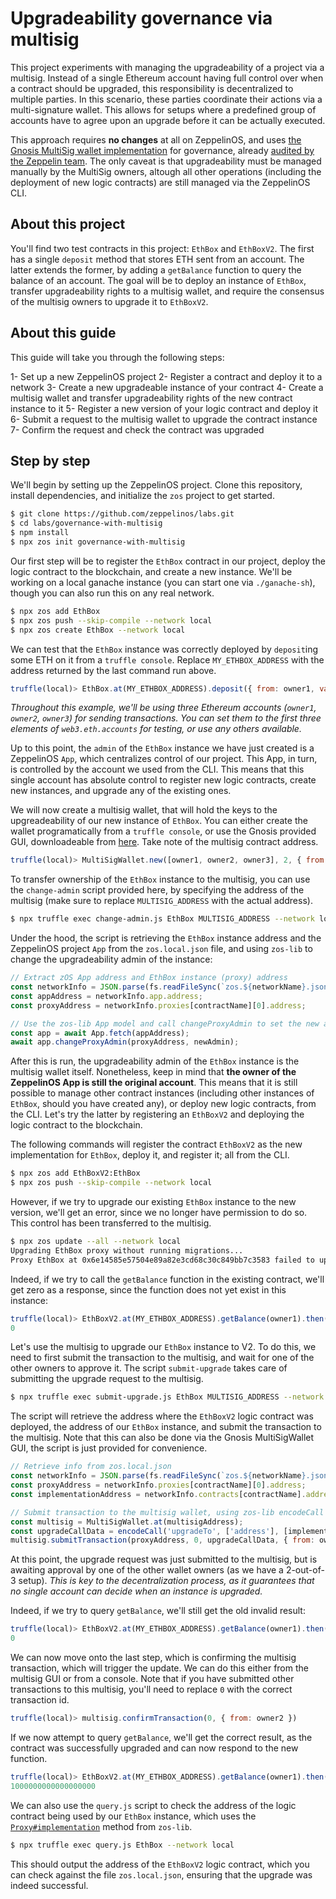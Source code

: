 # Upgradeability governance via multisig

This project experiments with managing the upgradeability of a project via a multisig. Instead of a single Ethereum account having full control over when a contract should be upgraded, this responsibility is decentralized to multiple parties. In this scenario, these parties coordinate their actions via a multi-signature wallet. This allows for setups where a predefined group of accounts have to agree upon an upgrade before it can be actually executed.

This approach requires **no changes** at all on ZeppelinOS, and uses [the Gnosis MultiSig wallet implementation](https://github.com/gnosis/MultiSigWallet) for governance, already [audited by the Zeppelin team](https://blog.zeppelin.solutions/gnosis-multisig-wallet-audit-d702ff0e2b1e). The only caveat is that upgradeability must be managed manually by the MultiSig owners, altough all other operations (including the deployment of new logic contracts) are still managed via the ZeppelinOS CLI.

## About this project

You'll find two test contracts in this project: `EthBox` and `EthBoxV2`. The first has a single `deposit` method that stores ETH sent from an account. The latter extends the former, by adding a `getBalance` function to query the balance of an account. The goal will be to deploy an instance of `EthBox`, transfer upgradeability rights to a multisig wallet, and require the consensus of the multisig owners to upgrade it to `EthBoxV2`.

## About this guide

This guide will take you through the following steps:

1- Set up a new ZeppelinOS project
2- Register a contract and deploy it to a network
3- Create a new upgradeable instance of your contract
4- Create a multisig wallet and transfer upgradeability rights of the new contract instance to it
5- Register a new version of your logic contract and deploy it
6- Submit a request to the multisig wallet to upgrade the contract instance
7- Confirm the request and check the contract was upgraded

## Step by step

We'll begin by setting up the ZeppelinOS project. Clone this repository, install dependencies, and initialize the `zos` project to get started.

```bash
$ git clone https://github.com/zeppelinos/labs.git
$ cd labs/governance-with-multisig
$ npm install
$ npx zos init governance-with-multisig
```

Our first step will be to register the `EthBox` contract in our project, deploy the logic contract to the blockchain, and create a new instance. We'll be working on a local ganache instance (you can start one via `./ganache-sh`), though you can also run this on any real network.

```sh
$ npx zos add EthBox
$ npx zos push --skip-compile --network local
$ npx zos create EthBox --network local
```

We can test that the `EthBox` instance was correctly deployed by `deposit`ing some ETH on it from a `truffle console`. Replace `MY_ETHBOX_ADDRESS` with the address returned by the last command run above. 
```js
truffle(local)> EthBox.at(MY_ETHBOX_ADDRESS).deposit({ from: owner1, value: 1e18 })
```

_Throughout this example, we'll be using three Ethereum accounts (`owner1`, `owner2`, `owner3`) for sending transactions. You can set them to the first three elements of `web3.eth.accounts` for testing, or use any others available._

Up to this point, the `admin` of the `EthBox` instance we have just created is a ZeppelinOS `App`, which centralizes control of our project. This App, in turn, is controlled by the account we used from the CLI. This means that this single account has absolute control to register new logic contracts, create new instances, and upgrade any of the existing ones.

We will now create a multisig wallet, that will hold the keys to the upgreadeability of our new instance of `EthBox`. You can either create the wallet programatically from a `truffle console`, or use the Gnosis provided GUI, downloadeable from [here](https://github.com/gnosis/MultiSigWallet/releases). Take note of the multisig contract address.

```js
truffle(local)> MultiSigWallet.new([owner1, owner2, owner3], 2, { from: owner1 }).then(i => multisig = i)
```

To transfer ownership of the `EthBox` instance to the multisig, you can use the `change-admin` script provided here, by specifying the address of the multisig (make sure to replace `MULTISIG_ADDRESS` with the actual address).

```sh
$ npx truffle exec change-admin.js EthBox MULTISIG_ADDRESS --network local
```

Under the hood, the script is retrieving the `EthBox` instance address and the ZeppelinOS project `App` from the `zos.local.json` file, and using `zos-lib` to change the upgradeability admin of the instance:

```js
// Extract zOS App address and EthBox instance (proxy) address
const networkInfo = JSON.parse(fs.readFileSync(`zos.${networkName}.json`));
const appAddress = networkInfo.app.address;
const proxyAddress = networkInfo.proxies[contractName][0].address;

// Use the zos-lib App model and call changeProxyAdmin to set the new admin
const app = await App.fetch(appAddress);
await app.changeProxyAdmin(proxyAddress, newAdmin);
```

After this is run, the upgradeability admin of the `EthBox` instance is the multisig wallet itself. Nonetheless, keep in mind that **the owner of the ZeppelinOS App is still the original account**. This means that it is still possible to manage other contract instances (including other instances of `EthBox`, should you have created any), or deploy new logic contracts, from the CLI. Let's try the latter by registering an `EthBoxV2` and deploying the logic contract to the blockchain.

The following commands will register the contract `EthBoxV2` as the new implementation for `EthBox`, deploy it, and register it; all from the CLI.

```sh
$ npx zos add EthBoxV2:EthBox
$ npx zos push --skip-compile --network local
```

However, if we try to upgrade our existing `EthBox` instance to the new version, we'll get an error, since we no longer have permission to do so. This control has been transferred to the multisig.

```sh
$ npx zos update --all --network local
Upgrading EthBox proxy without running migrations...
Proxy EthBox at 0x6e14585e57504e89a82e3cd68c30c849bb7c3583 failed to upgrade
```

Indeed, if we try to call the `getBalance` function in the existing contract, we'll get zero as a response, since the function does not yet exist in this instance:

```js
truffle(local)> EthBoxV2.at(MY_ETHBOX_ADDRESS).getBalance(owner1).then(n => n.toNumber())
0
```

Let's use the multisig to upgrade our `EthBox` instance to V2. To do this, we need to first submit the transaction to the multisig, and wait for one of the other owners to approve it. The script `submit-upgrade` takes care of submitting the upgrade request to the multisig.

```sh
$ npx truffle exec submit-upgrade.js EthBox MULTISIG_ADDRESS --network local
```

The script will retrieve the address where the `EthBoxV2` logic contract was deployed, the address of our `EthBox` instance, and submit the transaction to the multisig. Note that this can also be done via the Gnosis MultiSigWallet GUI, the script is just provided for convenience.

```js
// Retrieve info from zos.local.json
const networkInfo = JSON.parse(fs.readFileSync(`zos.${networkName}.json`));
const proxyAddress = networkInfo.proxies[contractName][0].address;
const implementationAddress = networkInfo.contracts[contractName].address;

// Submit transaction to the multisig wallet, using zos-lib encodeCall helper
const multisig = MultiSigWallet.at(multisigAddress);
const upgradeCallData = encodeCall('upgradeTo', ['address'], [implementationAddress]);
multisig.submitTransaction(proxyAddress, 0, upgradeCallData, { from: owner1 });
```

At this point, the upgrade request was just submitted to the multisig, but is awaiting approval by one of the other wallet owners (as we have a 2-out-of-3 setup). _This is key to the decentralization process, as it guarantees that no single account can decide when an instance is upgraded._

Indeed, if we try to query `getBalance`, we'll still get the old invalid result:
```js
truffle(local)> EthBoxV2.at(MY_ETHBOX_ADDRESS).getBalance(owner1).then(n => n.toNumber())
0
```

We can now move onto the last step, which is confirming the multisig transaction, which will trigger the update. We can do this either from the multisig GUI or from a console. Note that if you have submitted other transactions to this multisig, you'll need to replace `0` with the correct transaction id.
```js
truffle(local)> multisig.confirmTransaction(0, { from: owner2 })

```

If we now attempt to query `getBalance`, we'll get the correct result, as the contract was successfully upgraded and can now respond to the new function. 
```js
truffle(local)> EthBoxV2.at(MY_ETHBOX_ADDRESS).getBalance(owner1).then(n => n.toNumber())
1000000000000000000
```

We can also use the `query.js` script to check the address of the logic contract being used by our `EthBox` instance, which uses the [`Proxy#implementation`](https://github.com/zeppelinos/zos-lib/blob/master/src/utils/Proxy.js#L10-L13) method from `zos-lib`.

```bash
$ npx truffle exec query.js EthBox --network local
```

This should output the address of the `EthBoxV2` logic contract, which you can check against the file `zos.local.json`, ensuring that the upgrade was indeed successful.